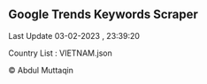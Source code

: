 

## Google Trends Keywords Scraper 
 
Last Update 03-02-2023 , 23:39:20

Country List :
VIETNAM.json



© Abdul Muttaqin 
